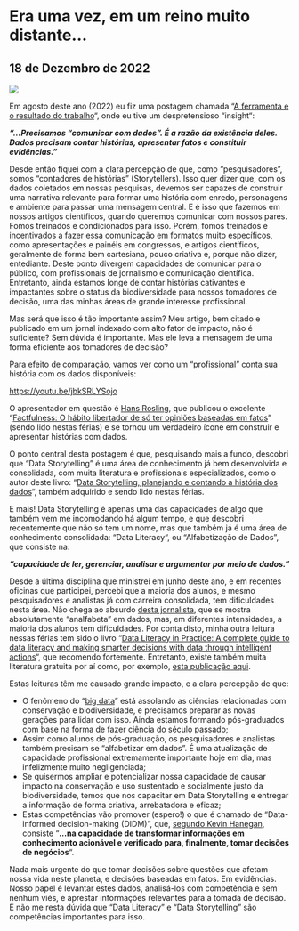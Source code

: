 # Era uma vez, em um reino muito distante…
## 18 de Dezembro de 2022

![](http://dalcinweb.s3-website-us-east-1.amazonaws.com/github/BiodivDadosMeta/eraUmaVez1.jpg)

Em agosto deste ano (2022) eu fiz uma postagem chamada “[A ferramenta e o resultado do trabalho](https://eduardo.dalc.in/a-ferramenta-e-o-resultado-do-trabalho/)“, onde eu tive um despretensioso “insight“:

___“…Precisamos “comunicar com dados”. É a razão da existência deles. Dados precisam contar histórias, apresentar fatos e constituir evidências.”___

Desde então fiquei com a clara percepção de que, como “pesquisadores”, somos “contadores de histórias” (Storytellers). Isso quer dizer que, com os dados coletados em nossas pesquisas, devemos ser capazes de construir uma narrativa relevante para formar uma história com enredo, personagens e ambiente para passar uma mensagem central. E é isso que fazemos em nossos artigos científicos, quando queremos comunicar com nossos pares. Fomos treinados e condicionados para isso. Porém, fomos treinados e incentivados a fazer essa comunicação em formatos muito específicos, como apresentações e painéis em congressos, e artigos científicos, geralmente de forma bem cartesiana, pouco criativa e, porque não dizer, entediante. Deste ponto divergem capacidades de comunicar para o público, com profissionais de jornalismo e comunicação científica. Entretanto, ainda estamos longe de contar histórias cativantes e impactantes sobre o status da biodiversidade para nossos tomadores de decisão, uma das minhas áreas de grande interesse profissional.

Mas será que isso é tão importante assim? Meu artigo, bem citado e publicado em um jornal indexado com alto fator de impacto, não é suficiente? Sem dúvida é importante. Mas ele leva a mensagem de uma forma eficiente aos tomadores de decisão?

Para efeito de comparação, vamos ver como um “profissional” conta sua história com os dados disponíveis:

https://youtu.be/jbkSRLYSojo

O apresentador em questão é [Hans Rosling](https://pt.wikipedia.org/wiki/Hans_Rosling), que publicou o excelente “[Factfulness: O hábito libertador de só ter opiniões baseadas em fatos](https://www.amazon.com.br/Factfulness-h%C3%A1bito-libertador-opini%C3%B5es-baseadas/dp/8501116521)” (sendo lido nestas férias) e se tornou um verdadeiro ícone em construir e apresentar histórias com dados.

O ponto central desta postagem é que, pesquisando mais a fundo, descobri que “Data Storytelling”  é uma área de conhecimento já bem desenvolvida e consolidada, com muita literatura e profissionais especializados, como o autor deste livro: “[Data Storytelling, planejando e contando a história dos dados](http://datastorytelling.com.br/livro-data-storytelling/)“, também adquirido e sendo lido nestas férias.

E mais! Data Storytelling é apenas uma das capacidades de algo que também vem me incomodando há algum tempo, e que descobri recentemente que não só tem um nome, mas que também já é uma área de conhecimento consolidada: “Data Literacy“, ou “Alfabetização de Dados”, que consiste na:

___“capacidade de ler, gerenciar, analisar e argumentar por meio de dados.”___

Desde a última disciplina que ministrei em junho deste ano, e em recentes oficinas que participei, percebi que a maioria dos alunos, e mesmo pesquisadores e analistas  já com carreira consolidada, tem dificuldades nesta área. Não chega ao absurdo [desta jornalista](https://youtu.be/o6zJdou8Ve0), que se mostra absolutamente “analfabeta” em dados, mas, em diferentes intensidades, a maioria dos alunos tem dificuldades. Por conta disto, minha outra leitura nessas férias tem sido o livro “[Data Literacy in Practice: A complete guide to data literacy and making smarter decisions with data through intelligent actions](https://www.amazon.com.br/Data-Literacy-Practice-decisions-intelligent-ebook/dp/B0B82JCW3D/)“, que recomendo fortemente. Entretanto, existe também muita literatura gratuita por aí como, por exemplo, [esta publicação aqui](https://library.oapen.org/bitstream/handle/20.500.12657/31585/626975.pdf).

Estas leituras têm me causado grande impacto, e a clara percepção de que:

* O fenômeno do “[big data](https://pt.wikipedia.org/wiki/Big_data)” está assolando as ciências relacionadas com conservação e biodiversidade, e precisamos preparar as novas gerações para lidar com isso. Ainda estamos formando pós-graduados com base na forma de fazer ciência do século passado;
* Assim como alunos de pós-graduação, os pesquisadores e analistas também precisam se “alfabetizar em dados”. É uma atualização de capacidade profissional extremamente importante hoje em dia, mas infelizmente muito negligenciada;
* Se quisermos ampliar e potencializar nossa capacidade de causar impacto na conservação e uso sustentado e socialmente justo da biodiversidade, temos que nos capacitar em Data Storytelling e entregar a informação de forma criativa, arrebatadora e eficaz;
* Estas competências vão promover (espero!) o que é chamado de “Data-informed decision-making (DIDM)”, que, [segundo Kevin Hanegan](https://www.amazon.com/Turning-Data-into-Wisdom-Organizations/dp/0578639874), consiste “__…na capacidade de transformar informações em conhecimento acionável e verificado para, finalmente, tomar decisões de negócios__“.

Nada  mais urgente do que tomar decisões sobre questões que afetam nossa vida neste planeta, e decisões baseadas em fatos. Em evidências. Nosso papel é levantar estes dados, analisá-los com competência e sem nenhum viés, e aprestar informações relevantes para a tomada de decisão. E não me resta dúvida que “Data Literacy” e “Data Storytelling” são competências importantes para isso.
